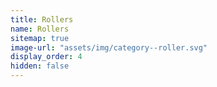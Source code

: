 ```yaml
---
title: Rollers
name: Rollers
sitemap: true
image-url: "assets/img/category--roller.svg"
display_order: 4
hidden: false
---
```

